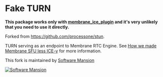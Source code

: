 # Fake TURN

**This package works only with [membrane_ice_plugin](https://github.com/membraneframework/membrane_ice_plugin) and it's very unlikely that you need to use it directly.**

Forked from https://github.com/processone/stun.

TURN serving as an endpoint to Membrane RTC Engine. See [How we made Membrane SFU less ICE-y](https://medium.com/membraneframework/how-we-made-membrane-sfu-less-ice-y-9625472ec386) for more information.

This fork is maintained by [Software Mansion](https://swmansion.com/?utm_source=git&utm_medium=readme&utm_campaign=membrane)

[![Software Mansion](https://logo.swmansion.com/logo?color=white&variant=desktop&width=200&tag=membrane-github)](https://swmansion.com/?utm_source=git&utm_medium=readme&utm_campaign=membrane)

